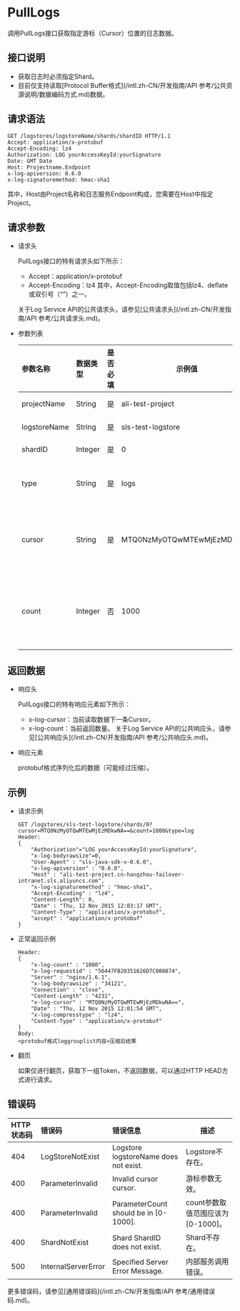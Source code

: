 # PullLogs

调用PullLogs接口获取指定游标（Cursor）位置的日志数据。

## 接口说明

-   获取日志时必须指定Shard。
-   目前仅支持读取[Protocol Buffer格式](/intl.zh-CN/开发指南/API 参考/公共资源说明/数据编码方式.md)数据。

## 请求语法

```
GET /logstores/logstoreName/shards/shardID HTTP/1.1
Accept: application/x-protobuf
Accept-Encoding: lz4
Authorization: LOG yourAccessKeyId:yourSignature
Date: GMT Date
Host: Projectname.Endpoint
x-log-apiversion: 0.6.0
x-log-signaturemethod: hmac-sha1
```

其中，Host由Project名称和日志服务Endpoint构成，您需要在Host中指定Project。

## 请求参数

-   请求头

    PullLogs接口的特有请求头如下所示：

    -   Accept：application/x-protobuf
    -   Accept-Encoding：lz4
    其中，Accept-Encoding取值包括lz4、deflate或双引号（“”）之一。

    关于Log Service API的公共请求头，请参见[公共请求头](/intl.zh-CN/开发指南/API 参考/公共请求头.md)。

-   参数列表

    |参数名称|数据类型|是否必填|示例值|描述|
    |:---|:---|:---|---|:-|
    |projectName|String|是|ali-test-project|Project名称。|
    |logstoreName|String|是|sls-test-logstore|Logstore名称。|
    |shardID|Integer|是|0|Shard ID。|
    |type|String|是|logs|请求类型，固定取值为logs。|
    |cursor|String|是|MTQ0NzMyOTQwMTEwMjEzMDkwNA|游标，表示从什么位置开始读取数据，相当于起点。|
    |count|Integer|否|1000|返回的Loggroup数目，最小值为1，最大值为1000。|


## 返回数据

-   响应头

    PullLogs接口的特有响应元素如下所示：

    -   x-log-cursor：当前读取数据下一条Cursor。
    -   x-log-count：当前返回数量。
    关于Log Service API的公共响应头，请参见[公共响应头](/intl.zh-CN/开发指南/API 参考/公共响应头.md)。

-   响应元素

    protobuf格式序列化后的数据（可能经过压缩）。


## 示例

-   请求示例

    ```
    GET /logstores/sls-test-logstore/shards/0?cursor=MTQ0NzMyOTQwMTEwMjEzMDkwNA==&count=1000&type=log  
    Header:
    {
        "Authorization"="LOG yourAccessKeyId:yourSignature", 
        "x-log-bodyrawsize"=0, 
        "User-Agent" : "sls-java-sdk-v-0.6.0", 
        "x-log-apiversion" : "0.6.0", 
        "Host" : "ali-test-project.cn-hangzhou-failover-intranet.sls.aliyuncs.com", 
        "x-log-signaturemethod" : "hmac-sha1", 
        "Accept-Encoding" : "lz4", 
        "Content-Length": 0,
        "Date" : "Thu, 12 Nov 2015 12:03:17 GMT",
        "Content-Type" : "application/x-protobuf", 
        "accept" : "application/x-protobuf"
    }
    ```

-   正常返回示例

    ```
    Header:
    {
        "x-log-count" : "1000", 
        "x-log-requestid" : "56447FB20351626D7C000874", 
        "Server" : "nginx/1.6.1", 
        "x-log-bodyrawsize" : "34121", 
        "Connection" : "close", 
        "Content-Length" : "4231", 
        "x-log-cursor" : "MTQ0NzMyOTQwMTEwMjEzMDkwNA==", 
        "Date" : "Thu, 12 Nov 2015 12:01:54 GMT", 
        "x-log-compresstype" : "lz4", 
        "Content-Type" : "application/x-protobuf"
    }
    Body:
    <protobuf格式loggrouplist内容>压缩后结果
    ```

-   翻页

    如果仅进行翻页，获取下一组Token，不返回数据，可以通过HTTP HEAD方式进行请求。


## 错误码

|HTTP状态码|错误码|错误信息|描述|
|:------|:--|:---|--|
|404|LogStoreNotExist|Logstore logstoreName does not exist.|Logstore不存在。|
|400|ParameterInvalid|Invalid cursor cursor.|游标参数无效。|
|400|ParameterInvalid|ParameterCount should be in \[0-1000\].|count参数取值范围应该为\[0-1000\]。|
|400|ShardNotExist|Shard ShardID does not exist.|Shard不存在。|
|500|InternalServerError|Specified Server Error Message.|内部服务调用错误。|

更多错误码，请参见[通用错误码](/intl.zh-CN/开发指南/API 参考/通用错误码.md)。

